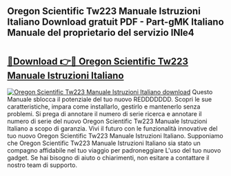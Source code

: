 ## Oregon Scientific Tw223 Manuale Istruzioni Italiano Download gratuit PDF - Part-gMK Italiano Manuale del proprietario del servizio INle4

# <h2><a href="http://dfg4k22.blite.top/?on=Oregon+Scientific+Tw223+Manuale+Istruzioni+Italiano">🔗Download 👉🔴 Oregon Scientific Tw223 Manuale Istruzioni Italiano</a></h2>

[![Oregon Scientific Tw223 Manuale Istruzioni Italiano download](https://i.imgur.com/lujVjoI.png)](http://dfg4k22.blite.top/?on=Oregon+Scientific+Tw223+Manuale+Istruzioni+Italiano)
Questo Manuale sblocca il potenziale del tuo nuovo REDDDDDDD. Scopri le sue caratteristiche, impara come installarlo, gestirlo e mantenerlo senza problemi. Si prega di annotare il numero di serie ricerca e annotare il numero di serie del nuovo Oregon Scientific Tw223 Manuale Istruzioni Italiano a scopo di garanzia. Vivi il futuro con le funzionalità innovative del tuo nuovo Oregon Scientific Tw223 Manuale Istruzioni Italiano. Supponiamo che Oregon Scientific Tw223 Manuale Istruzioni Italiano sia stato un compagno affidabile nel tuo viaggio per padroneggiare L'uso del tuo nuovo gadget. Se hai bisogno di aiuto o chiarimenti, non esitare a contattare il nostro team di supporto.
